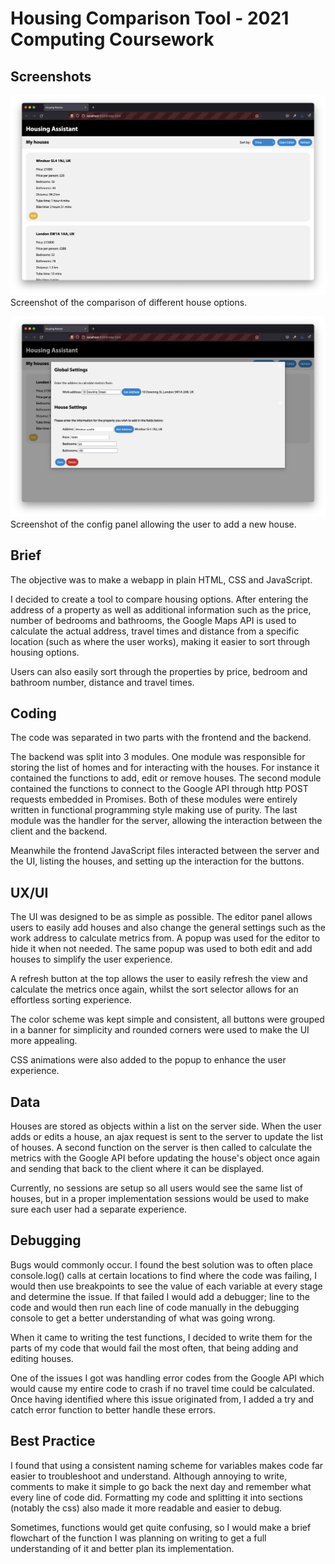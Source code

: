 # Housing Comparison Tool - 2021 Computing Coursework

## Screenshots

![House List](./images/list.png)
Screenshot of the comparison of different house options.

![House List](./images/settings_panel.png)
Screenshot of the config panel allowing the user to add a new house.

## Brief
The objective was to make a webapp in plain HTML, CSS and JavaScript. 

I decided to create a tool to compare housing options. After entering the address of a property as well as additional information such as the price, number of bedrooms and bathrooms, the Google Maps API is used to calculate the actual address, travel times and distance from a specific location (such as where the user works), making it easier to sort through housing options.

Users can also easily sort through the properties by price, bedroom and bathroom number, distance and travel times.

## Coding
The code was separated in two parts with the frontend and the backend.

The backend was split into 3 modules. One module was responsible for storing the list of homes and for interacting with the houses. For instance it contained the functions to add, edit or remove houses. The second module contained the functions to connect to the Google API through http POST requests embedded in Promises. Both of these modules were entirely written in functional programming style making use of purity. The last module was the handler for the server, allowing the interaction between the client and the backend.

Meanwhile the frontend JavaScript files interacted between the server and the UI, listing the houses, and setting up the interaction for the buttons.

## UX/UI
The UI was designed to be as simple as possible. The editor panel allows users to easily add houses and also change the general settings such as the work address to calculate metrics from. A popup was used for the editor to hide it when not needed. The same popup was used to both edit and add houses to simplify the user experience.

A refresh button at the top allows the user to easily refresh the view and calculate the metrics once again, whilst the sort selector allows for an effortless sorting experience.

The color scheme was kept simple and consistent, all buttons were grouped in a banner for simplicity and rounded corners were used to make the UI more appealing.

CSS animations were also added to the popup to enhance the user experience.

## Data
Houses are stored as objects within a list on the server side. When the user adds or edits a house, an ajax request is sent to the server to update the list of houses. A second function on the server is then called to calculate the metrics with the Google API before updating the house's object once again and sending that back to the client where it can be displayed.

Currently, no sessions are setup so all users would see the same list of houses, but in a proper implementation sessions would be used to make sure each user had a separate experience.

## Debugging
Bugs would commonly occur. I found the best solution was to often place console.log() calls at certain locations to find where the code was failing, I would then use breakpoints to see the value of each variable at every stage and determine the issue. If that failed I would add a debugger; line to the code and would then run each line of code manually in the debugging console to get a better understanding of what was going wrong.

When it came to writing the test functions, I decided to write them for the parts of my code that would fail the most often, that being adding and editing houses.

One of the issues I got was handling error codes from the Google API which would cause my entire code to crash if no travel time could be calculated. Once having identified where this issue originated from, I added a try and catch error function to better handle these errors.

## Best Practice
I found that using a consistent naming scheme for variables makes code far easier to troubleshoot and understand. Although annoying to write, comments to make it simple to go back the next day and remember what every line of code did. Formatting my code and splitting it into sections (notably the css) also made it more readable and easier to debug.

Sometimes, functions would get quite confusing, so I would make a brief flowchart of the function I was planning on writing to get a full understanding of it and better plan its implementation.
